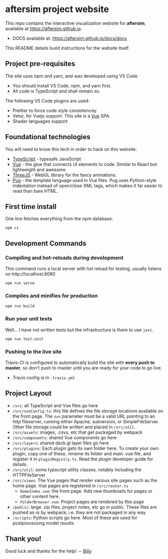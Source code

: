 # aftersim project website

This repo contains the interactive visualization website for **aftersim**, available at https://aftersim.github.io.

- DOCS available at: https://aftersim.github.io/docs/docs

This README details build instructions for the website itself.

## Project pre-requisites

The site uses npm and yarn, and was developed using VS Code.

- You should install VS Code, npm, and yarn first.
- All code is TypeScript and shall remain so.

The following VS Code plugins are used:

- Prettier to force code style consistencey
- Vetur, for Vuejs support. This site is a [Vue](https://vuejs.org) SPA.
- Shader languages support

## Foundational technologies

You will need to know this tech in order to hack on this website:

- [TypeScript](https://typescriptlang.org) - typesafe JavaScript
- [Vue](https://vuejs.org) - the glue that connects UI elements to code. Similar to React but lightweight and awesome
- [ThreeJS](https://threejs.org) - WebGL library for the fancy animations.
- [Pug](https://pugjs.org) - the template language used in Vue files. Pug uses Python-style indentation instead of open/close XML tags, which makes it far easier to read than bare HTML.

## First time install

One line fetches everything from the npm database:

```
npm ci
```

## Development Commands

### Compiling and hot-reloads during development

This command runs a local server with hot reload for testing, usually listens on http://localhost:8080

```
npm run serve
```

### Compiles and minifies for production

```
npm run build
```

### Run your unit tests

Well... I have not written tests but the infrastructure is there to use `jest`.

```
npm run test:unit
```

### Pushing to the live site

Travis-CI is configured to automatically build the site with **every push to master**, so don't push to master until you are ready for your code to go live.

- Travis config is in `.travis.yml`

## Project Layout

- `/src`: all TypeScript and Vue files go here
- `/src/svnConfig.ts`: this file defines the file storage locations available on the front page. The `svn` parameter must be a valid URL pointing to an http fileserver, running either Apache, subversion, or SimpleFileServer. Other file storage could be written and placed in `/src/util`.
- `/src/assets`: images, .csvs, etc that get packaged by webpack
- `/src/components`: shared Vue components go here
- `/src/layers`: shared deck.gl layer files go here
- `/src/plugins`: Each plugin gets its own folder here. To create your own plugin, copy one of these, rename its folder and main .vue file, and register it in `pluginRegistry.ts`. Read the plugin developer guide for details.
- `/src/util`: some typscript utility classes, notably including the HTTPFileServer
- `/src/views`: The Vue pages that render various site pages such as the home page. Vue pages are registered in `/src/router.ts`
  - `HomeIndex.vue`: the front page. Add new thumbnails for pages or other content here.
  - `FolderBrowser.vue`: Project pages are rendered by this page
- `/public`: large .zip files, project notes, etc go in public. These files are pushed as-is by webpack; i.e. they are not packaged in any way
- `/scripts`: Python scripts go here. Most of these are used for postprocessing model results

## Thank you!

Good luck and thanks for the help! -- [Billy](https://github.com/billyc)
